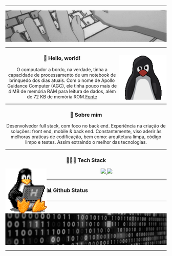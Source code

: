<hr>
<div align="center">
  <img src="./assets/header.gif" />
</div>
<hr>
<div align="center">
  <img height="140" align="right" src="./assets/tux.gif" />
  <h3>🖖 Hello, world!</h3>
  <p>O computador a bordo, na verdade, tinha a capacidade de processamento de um notebook de brinquedo dos dias atuais. Com o nome de Apollo Guidance Computer (AGC), ele tinha pouco mais de 4 MB de memória RAM para leitura de dados, além de 72 KB de memória ROM.<a href="https://canalte.ch/cp2/p3d05">Fonte</a>
  </p>
</div>
<hr>
<div align="center">
  <h3>🧐 Sobre mim</h3>
  <p>Desenvolvedor full stack, com foco no back end. Experiência na criação de soluções: front end, mobile & back end. Constantemente, viso aderir às melhoras praticas de codificação, bem como: arquitetura limpa, código limpo e testes. Assim extraindo o melhor das tecnologias.
  </p>
</div>
<hr>
<div align="center">
  <h3>👨🏽‍💻 Tech Stack</h3>
  <img height="140" align="left" src="./assets/tux-2.gif" />
  <a href="https://skillicons.dev">
      <img height="40em" src="https://skillicons.dev/icons?i=linux,figma,vscode,git,github,md" />
    </a>
    <a href="https://skillicons.dev">
      <img height="40em" src="https://skillicons.dev/icons?i=nodejs,express,mongodb,firebase,react,next,js,ts,tailwind,html,css" />
    </a>
  </div>
</div>
<hr>
<div>
  <h3>📊 Github Status</h3>
</div>
<hr>
<div align="center">
  <img src="./assets/footer.gif" />
</div>
<hr>
